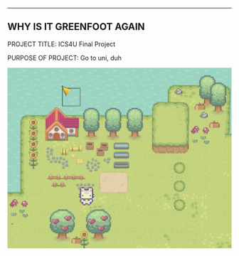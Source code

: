 ------------------------------------------------------------------------
WHY IS IT GREENFOOT AGAIN
------------------------------------------------------------------------

PROJECT TITLE: ICS4U Final Project

PURPOSE OF PROJECT: Go to uni, duh

![screenshot of game](https://github.com/BennyWu1210/ICS4U-Final-Project/blob/main/images/Project-preview.png?raw=true "Title")

